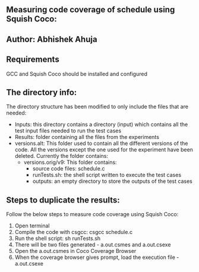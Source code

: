 ## Measuring code coverage of schedule using Squish Coco:
## Author: Abhishek Ahuja

## Requirements
GCC and Squish Coco should be installed and configured

## The directory info:
The directory structure has been modified to only include the files that are needed:
* Inputs: this directory contains a directory (input) which contains all the test input files needed to run the test cases
* Results: folder containing all the files from the experiments
* versions.alt: This folder used to contain all the different versions of the code. All the versions except the one used for the experiment have been deleted. Currently the folder contains:
    + versions.orig/v9: This folder contains:
        - source code files: schedule.c
        - runTests.sh: the shell script written to execute the test cases
        - outputs: an empty directory to store the outputs of the test cases

## Steps to duplicate the results:
Follow the below steps to measure code coverage using Squish Coco:
1. Open terminal
2. Compile the code with csgcc: csgcc schedule.c
3. Run the shell script: sh runTests.sh
4. There will be two files generated - a.out.csmes and a.out.csexe
5. Open the a.out.csmes in Coco Coverage Browser
6. When the coverage browser gives prompt, load the execution file - a.out.csexe